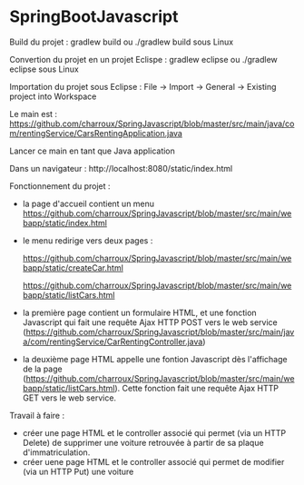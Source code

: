 # SpringBootJavascript

Build du projet : gradlew build    ou ./gradlew build    sous Linux

Convertion du projet en un projet Eclispe : gradlew eclipse    ou ./gradlew eclipse    sous Linux

Importation du projet sous Eclipse : File -> Import -> General -> Existing project into Workspace

Le main est : https://github.com/charroux/SpringJavascript/blob/master/src/main/java/com/rentingService/CarsRentingApplication.java

Lancer ce main en tant que Java application

Dans un navigateur : http://localhost:8080/static/index.html

Fonctionnement du projet :

  - la page d'accueil contient un menu https://github.com/charroux/SpringJavascript/blob/master/src/main/webapp/static/index.html
  
  - le menu redirige vers deux pages :
    
    https://github.com/charroux/SpringJavascript/blob/master/src/main/webapp/static/createCar.html
    
    https://github.com/charroux/SpringJavascript/blob/master/src/main/webapp/static/listCars.html
  
  - la première page contient un formulaire HTML, et une fonction Javascript qui fait une requête Ajax HTTP POST vers le web service (https://github.com/charroux/SpringJavascript/blob/master/src/main/java/com/rentingService/CarRentingController.java) 
  
  - la deuxième page HTML appelle une fontion Javascript dès l'affichage de la page (https://github.com/charroux/SpringJavascript/blob/master/src/main/webapp/static/listCars.html). Cette fonction fait une requête Ajax HTTP GET vers le web service.

Travail à faire  :

  - créer une page  HTML et le controller associé qui permet (via un HTTP Delete) de supprimer une voiture retrouvée à partir de sa plaque d'immatriculation.
  - créer uene page HTML et le controller associé qui permet de modifier (via un HTTP Put) une voiture
